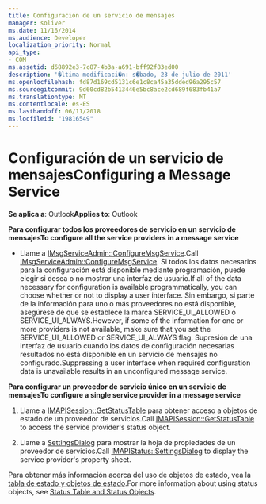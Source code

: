 ```yaml
---
title: Configuración de un servicio de mensajes
manager: soliver
ms.date: 11/16/2014
ms.audience: Developer
localization_priority: Normal
api_type:
- COM
ms.assetid: d68892e3-7c87-4b3a-a691-bff92f83ed00
description: '�ltima modificaci�n: s�bado, 23 de julio de 2011'
ms.openlocfilehash: fd87d169cd5131c6e1c8ca45a35dded96a295c57
ms.sourcegitcommit: 9d60cd82b5413446e5bc8ace2cd689f683fb41a7
ms.translationtype: MT
ms.contentlocale: es-ES
ms.lasthandoff: 06/11/2018
ms.locfileid: "19816549"
---
```

# <a name="configuring-a-message-service"></a><span data-ttu-id="58585-103">Configuración de un servicio de mensajes</span><span class="sxs-lookup"><span data-stu-id="58585-103">Configuring a Message Service</span></span>

  
  
<span data-ttu-id="58585-104">**Se aplica a**: Outlook</span><span class="sxs-lookup"><span data-stu-id="58585-104">**Applies to**: Outlook</span></span> 
  
 <span data-ttu-id="58585-105">**Para configurar todos los proveedores de servicio en un servicio de mensajes**</span><span class="sxs-lookup"><span data-stu-id="58585-105">**To configure all the service providers in a message service**</span></span>
  
- <span data-ttu-id="58585-106">Llame a [IMsgServiceAdmin::ConfigureMsgService](imsgserviceadmin-configuremsgservice.md).</span><span class="sxs-lookup"><span data-stu-id="58585-106">Call [IMsgServiceAdmin::ConfigureMsgService](imsgserviceadmin-configuremsgservice.md).</span></span> <span data-ttu-id="58585-107">Si todos los datos necesarios para la configuración está disponible mediante programación, puede elegir si desea o no mostrar una interfaz de usuario.</span><span class="sxs-lookup"><span data-stu-id="58585-107">If all of the data necessary for configuration is available programmatically, you can choose whether or not to display a user interface.</span></span> <span data-ttu-id="58585-108">Sin embargo, si parte de la información para uno o más proveedores no está disponible, asegúrese de que se establece la marca SERVICE_UI_ALLOWED o SERVICE_UI_ALWAYS.</span><span class="sxs-lookup"><span data-stu-id="58585-108">However, if some of the information for one or more providers is not available, make sure that you set the SERVICE_UI_ALLOWED or SERVICE_UI_ALWAYS flag.</span></span> <span data-ttu-id="58585-109">Supresión de una interfaz de usuario cuando los datos de configuración necesarias resultados no está disponible en un servicio de mensajes no configurado.</span><span class="sxs-lookup"><span data-stu-id="58585-109">Suppressing a user interface when required configuration data is unavailable results in an unconfigured message service.</span></span>
    
 <span data-ttu-id="58585-110">**Para configurar un proveedor de servicio único en un servicio de mensajes**</span><span class="sxs-lookup"><span data-stu-id="58585-110">**To configure a single service provider in a message service**</span></span>
  
1. <span data-ttu-id="58585-111">Llame a [IMAPISession::GetStatusTable](imapisession-getstatustable.md) para obtener acceso a objetos de estado de un proveedor de servicios.</span><span class="sxs-lookup"><span data-stu-id="58585-111">Call [IMAPISession::GetStatusTable](imapisession-getstatustable.md) to access the service provider's status object.</span></span> 
    
2. <span data-ttu-id="58585-112">Llame a [SettingsDialog](imapistatus-settingsdialog.md) para mostrar la hoja de propiedades de un proveedor de servicios.</span><span class="sxs-lookup"><span data-stu-id="58585-112">Call [IMAPIStatus::SettingsDialog](imapistatus-settingsdialog.md) to display the service provider's property sheet.</span></span> 
    
<span data-ttu-id="58585-113">Para obtener más información acerca del uso de objetos de estado, vea la [tabla de estado y objetos de estado](status-table-and-status-objects.md).</span><span class="sxs-lookup"><span data-stu-id="58585-113">For more information about using status objects, see [Status Table and Status Objects](status-table-and-status-objects.md).</span></span>
  

